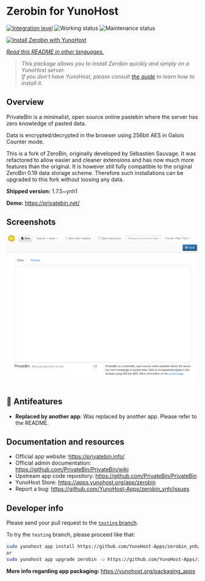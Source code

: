 <!--
N.B.: This README was automatically generated by <https://github.com/YunoHost/apps/tree/master/tools/readme_generator>
It shall NOT be edited by hand.
-->

# Zerobin for YunoHost

[![Integration level](https://apps.yunohost.org/badge/integration/zerobin)](https://ci-apps.yunohost.org/ci/apps/zerobin/)
![Working status](https://apps.yunohost.org/badge/state/zerobin)
![Maintenance status](https://apps.yunohost.org/badge/maintained/zerobin)

[![Install Zerobin with YunoHost](https://install-app.yunohost.org/install-with-yunohost.svg)](https://install-app.yunohost.org/?app=zerobin)

*[Read this README in other languages.](./ALL_README.md)*

> *This package allows you to install Zerobin quickly and simply on a YunoHost server.*  
> *If you don't have YunoHost, please consult [the guide](https://yunohost.org/install) to learn how to install it.*

## Overview

PrivateBin is a minimalist, open source online pastebin where the server has zero knowledge of pasted data.

Data is encrypted/decrypted in the browser using 256bit AES in Galois Counter mode.

This is a fork of ZeroBin, originally developed by Sébastien Sauvage. It was refactored to allow easier and cleaner extensions and has now much more features than the original. It is however still fully compatible to the original ZeroBin 0.19 data storage scheme. Therefore such installations can be upgraded to this fork without loosing any data.


**Shipped version:** 1.7.5~ynh1

**Demo:** <https://privatebin.net/>

## Screenshots

![Screenshot of Zerobin](./doc/screenshots/screenshot.png)

## :red_circle: Antifeatures

- **Replaced by another app**: Was replaced by another app. Please refer to the README.

## Documentation and resources

- Official app website: <https://privatebin.info/>
- Official admin documentation: <https://github.com/PrivateBin/PrivateBin/wiki>
- Upstream app code repository: <https://github.com/PrivateBin/PrivateBin>
- YunoHost Store: <https://apps.yunohost.org/app/zerobin>
- Report a bug: <https://github.com/YunoHost-Apps/zerobin_ynh/issues>

## Developer info

Please send your pull request to the [`testing` branch](https://github.com/YunoHost-Apps/zerobin_ynh/tree/testing).

To try the `testing` branch, please proceed like that:

```bash
sudo yunohost app install https://github.com/YunoHost-Apps/zerobin_ynh/tree/testing --debug
or
sudo yunohost app upgrade zerobin -u https://github.com/YunoHost-Apps/zerobin_ynh/tree/testing --debug
```

**More info regarding app packaging:** <https://yunohost.org/packaging_apps>
